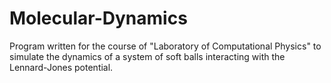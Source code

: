 # Molecular-Dynamics
Program written for the course of "Laboratory of Computational Physics" to simulate the dynamics of a system of soft balls interacting with the Lennard-Jones potential.
